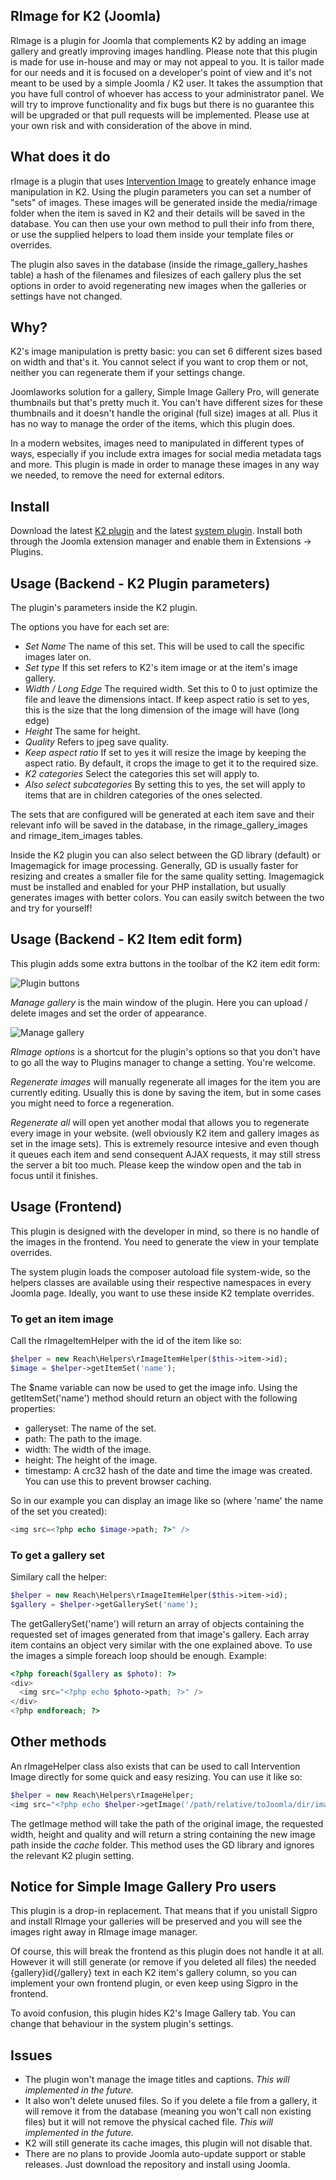 ## RImage for K2 (Joomla)

RImage is a plugin for Joomla that complements K2 by adding an image gallery and greatly improving images handling. Please note that this plugin is made for use in-house and may or may not appeal to you. It is tailor made for our needs and it is focused on a developer's point of view and it's not meant to be used by a simple Joomla / K2 user. It takes the assumption that you have full control of whoever has access to your administrator panel. We will try to improve functionality and fix bugs but there is no guarantee this will be upgraded or that pull requests will be implemented. Please use at your own risk and with consideration of the above in mind.

## What does it do

rImage is a plugin that uses [Intervention Image](http://image.intervention.io/) to greately enhance image manipulation in K2. Using the plugin parameters you can set a number of "sets" of images. These images will be generated inside the media/rimage folder when the item is saved in K2 and their details will be saved in the database. You can then use your own method to pull their info from there, or use the supplied helpers to load them inside your template files or overrides.

The plugin also saves in the database (inside the rimage_gallery_hashes table) a hash of the filenames and filesizes of each gallery plus the set options in order to avoid regenerating new images when the galleries or settings have not changed.

## Why?

K2's image manipulation is pretty basic: you can set 6 different sizes based on width and that's it. You cannot select if you want to crop them or not, neither you can regenerate them if your settings change.

Joomlaworks solution for a gallery, Simple Image Gallery Pro, will generate thumbnails but that's pretty much it. You can't have different sizes for these thumbnails and it doesn't handle the original (full size) images at all. Plus it has no way to manage the order of the items, which this plugin does.

In a modern websites, images need to manipulated in different types of ways, especially if you include extra images for social media metadata tags and more. This plugin is made in order to manage these images in any way we needed, to remove the need for external editors.

## Install

Download the latest [K2 plugin](https://github.com/afonic/rimage-k2/archive/1.1.zip) and the latest [system plugin](https://github.com/afonic/rimage-system/archive/1.1.02.zip). Install both through the Joomla extension manager and enable them in Extensions -> Plugins.

## Usage (Backend - K2 Plugin parameters)

The plugin's parameters inside the K2 plugin. 

The options you have for each set are:

* *Set Name* The name of this set. This will be used to call the specific images later on.
* *Set type* If this set refers to K2's item image or at the item's image gallery.
* *Width / Long Edge* The required width. Set this to 0 to just optimize the file and leave the dimensions intact. If keep aspect ratio is set to yes, this is the size that the long dimension of the image will have (long edge)
* *Height* The same for height.
* *Quality* Refers to jpeg save quality.
* *Keep aspect ratio* If set to yes it will resize the image by keeping the aspect ratio. By default, it crops the image to get it to the required size.
* *K2 categories* Select the categories this set will apply to.
* *Also select subcategories* By setting this to yes, the set will apply to items that are in children categories of the ones selected.

The sets that are configured will be generated at each item save and their relevant info will be saved in the database, in the rimage_gallery_images and rimage_item_images tables.

Inside the K2 plugin you can also select between the GD library (default) or Imagemagick for image processing. Generally, GD is usually faster for resizing and creates a smaller file for the same quality setting. Imagemagick must be installed and enabled for your PHP installation, but usually generates images with better colors. You can easily switch between the two and try for yourself!

## Usage (Backend - K2 Item edit form)

This plugin adds some extra buttons in the toolbar of the K2 item edit form:

![Plugin buttons](https://i.imgur.com/RbTeVyJ.png)

*Manage gallery* is the main window of the plugin. Here you can upload / delete images and set the order of appearance.

![Manage gallery](https://i.imgur.com/kBV33qc.png)

*RImage options* is a shortcut for the plugin's options so that you don't have to go all the way to Plugins manager to change a setting. You're welcome.

*Regenerate images* will manually regenerate all images for the item you are currently editing. Usually this is done by saving the item, but in some cases you might need to force a regeneration.

*Regenerate all* will open yet another modal that allows you to regenerate every image in your website. (well obviously K2 item and gallery images as set in the image sets). This is extremely resource intesive and even though it queues each item and send consequent AJAX requests, it may still stress the server a bit too much. Please keep the window open and the tab in focus until it finishes.

## Usage (Frontend)

This plugin is designed with the developer in mind, so there is no handle of the images in the frontend. You need to generate the view in your template overrides.

The system plugin loads the composer autoload file system-wide, so the helpers classes are available using their respective namespaces in every Joomla page. Ideally, you want to use these inside K2 template overrides.

### To get an item image

Call the rImageItemHelper with the id of the item like so:

```php
$helper = new Reach\Helpers\rImageItemHelper($this->item->id);
$image = $helper->getItemSet('name');
```

The $name variable can now be used to get the image info. Using the getItemSet('name') method should return an object with the following properties:

* galleryset: The name of the set.
* path: The path to the image.
* width: The width of the image.
* height: The height of the image.
* timestamp: A crc32 hash of the date and time the image was created. You can use this to prevent browser caching.

So in our example you can display an image like so (where 'name' the name of the set you created): 

```php
<img src=<?php echo $image->path; ?>" />
```

### To get a gallery set

Similary call the helper:

```php
$helper = new Reach\Helpers\rImageItemHelper($this->item->id);
$gallery = $helper->getGallerySet('name');
```

The getGallerySet('name') will return an array of objects containing the requested set of images generated from that image's gallery. Each array item contains an object very similar with the one explained above. To use the images a simple foreach loop should be enough. Example:

```php
<?php foreach($gallery as $photo): ?>
<div>
  <img src="<?php echo $photo->path; ?>" />
</div>
<?php endforeach; ?>
```

## Other methods

An rImageHelper class also exists that can be used to call Intervention Image directly for some quick and easy resizing. You can use it like so:

```php
$helper = new Reach\Helpers\rImageHelper;
<img src="<?php echo $helper->getImage('/path/relative/toJoomla/dir/image.jpg', 1024, 768, 70); ?>" />
```

The getImage method will take the path of the original image, the requested width, height and quality and will return a string containing the new image path inside the *cache* folder. This method uses the GD library and ignores the relevant K2 plugin setting.

## Notice for Simple Image Gallery Pro users

This plugin is a drop-in replacement. That means that if you unistall Sigpro and install RImage your galleries will be preserved and you will see the images right away in RImage image manager.

Of course, this will break the frontend as this plugin does not handle it at all. However it will still generate (or remove if you deleted all files) the needed {gallery}id{/gallery} text in each K2 item's gallery column, so you can implement your own frontend plugin, or even keep using Sigpro in the frontend.

To avoid confusion, this plugin hides K2's Image Gallery tab. You can change that behaviour in the system plugin's settings.

## Issues

* The plugin won't manage the image titles and captions. _This will implemented in the future._
* It also won't delete unused files. So if you delete a file from a gallery, it will remove it from the database (meaning you won't call non existing files) but it will not remove the physical cached file. _This will implemented in the future._
* K2 will still generate its cache images, this plugin will not disable that.
* There are no plans to provide Joomla auto-update support or stable releases. Just download the repository and install using Joomla.
